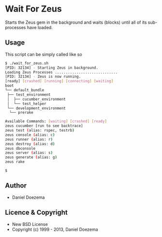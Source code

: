 # Wait For Zeus
Starts the Zeus gem in the background and waits (blocks) until all of its sub-processes have loaded.

## Usage
This script can be simply called like so

```bash
$ ./wait_for_zeus.sh 
[PID: 32134] - Starting Zeus in background.
Loading Zeus Processes .............................
[PID: 32134] - Zeus is now running.
[ready] [crashed] [running] [connecting] [waiting]
boot
└── default_bundle
 ├── test_environment
 │  ├── cucumber_environment
 │  └── test_helper
 └── development_environment
  └── prerake

Available Commands: [waiting] [crashed] [ready]
zeus cucumber [run to see backtrace]
zeus test (alias: rspec, testrb)
zeus console (alias: c)
zeus runner (alias: r)
zeus destroy (alias: d)
zeus dbconsole
zeus server (alias: s)
zeus generate (alias: g)
zeus rake

$ 
```

## Author
* Daniel Doezema

## Licence & Copyright
* New BSD License
* Copyright (c) 1999 - 2013, Daniel Doezema
